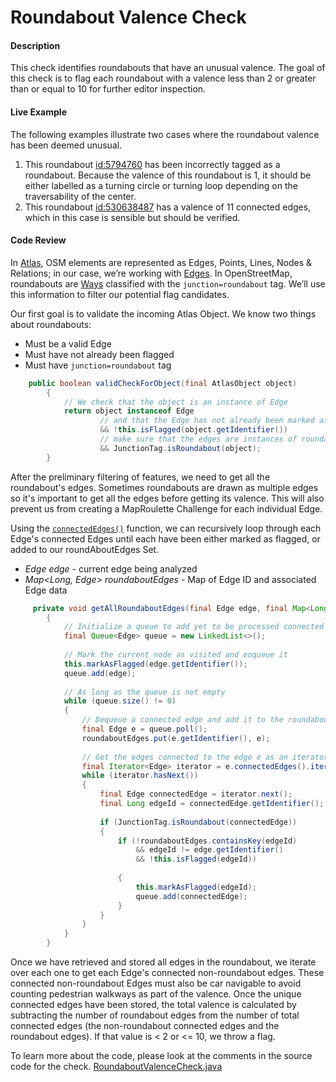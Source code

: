 # Roundabout Valence Check

#### Description

This check identifies roundabouts that have an unusual valence. The goal of this check is to flag 
each roundabout with a valence less than 2 or greater than or equal to 10 for further editor 
inspection.

#### Live Example
The following examples illustrate two cases where the roundabout valence has been deemed unusual.
1) This roundabout [id:5794760](https://www.openstreetmap.org/way/30886531) has been incorrectly
tagged as a roundabout. Because the valence of this roundabout is 1, it should be either labelled
as a turning circle or turning loop depending on the traversability of the center.
2) This roundabout [id:530638487](https://www.openstreetmap.org/way/530638487) has a valence of 11
connected edges, which in this case is sensible but should be verified.

#### Code Review

In [Atlas](https://github.com/osmlab/atlas), OSM elements are represented as Edges, Points, Lines, 
Nodes & Relations; in our case, we’re working with [Edges](https://github.com/osmlab/atlas/blob/dev/src/main/java/org/openstreetmap/atlas/geography/atlas/items/Edge.java).
In OpenStreetMap, roundabouts are [Ways](https://wiki.openstreetmap.org/wiki/Way) classified with
the `junction=roundabout` tag. We’ll use this information to filter our potential flag candidates.

Our first goal is to validate the incoming Atlas Object. We know two things about roundabouts:
* Must be a valid Edge
* Must have not already been flagged
* Must have `junction=roundabout` tag

```java
    public boolean validCheckForObject(final AtlasObject object)
        {
            // We check that the object is an instance of Edge
            return object instanceof Edge
                    // and that the Edge has not already been marked as flagged
                    && !this.isFlagged(object.getIdentifier())
                    // make sure that the edges are instances of roundabout
                    && JunctionTag.isRoundabout(object);
        }

```

After the preliminary filtering of features, we need to get all the roundabout's edges. Sometimes
roundabouts are drawn as multiple edges so it's important to get all the edges before getting its
valence. This will also prevent us from creating a MapRoulette Challenge for each individual Edge.

Using the [`connectedEdges()`](https://github.com/osmlab/atlas/blob/dev/src/main/java/org/openstreetmap/atlas/geography/atlas/items/Edge.java#L55)
function, we can recursively loop through each Edge's connected Edges until each have been either 
marked as flagged, or added to our roundAboutEdges Set.

* *Edge edge* - current edge being analyzed
* *Map<Long, Edge> roundaboutEdges* - Map of Edge ID and associated Edge data

```java
     private void getAllRoundaboutEdges(final Edge edge, final Map<Long, Edge> roundaboutEdges)
        {
            // Initialize a queue to add yet to be processed connected edges to
            final Queue<Edge> queue = new LinkedList<>();
    
            // Mark the current node as visited and enqueue it
            this.markAsFlagged(edge.getIdentifier());
            queue.add(edge);
    
            // As long as the queue is not empty
            while (queue.size() != 0)
            {
                // Dequeue a connected edge and add it to the roundaboutEdges
                final Edge e = queue.poll();
                roundaboutEdges.put(e.getIdentifier(), e);
    
                // Get the edges connected to the edge e as an iterator
                final Iterator<Edge> iterator = e.connectedEdges().iterator();
                while (iterator.hasNext())
                {
                    final Edge connectedEdge = iterator.next();
                    final Long edgeId = connectedEdge.getIdentifier();
    
                    if (JunctionTag.isRoundabout(connectedEdge))
                    {
                        if (!roundaboutEdges.containsKey(edgeId)
                            && edgeId != edge.getIdentifier()
                            && !this.isFlagged(edgeId))
    
                        {
                            this.markAsFlagged(edgeId);
                            queue.add(connectedEdge);
                        }
                    }
                }
            }
        }
```

Once we have retrieved and stored all edges in the roundabout, we iterate over each one to get
each Edge's connected non-roundabout edges. These connected non-roundabout Edges must also be 
car navigable to avoid counting pedestrian walkways as part of the valence. Once the unique connected
edges have been stored, the total valence is calculated by subtracting the number of roundabout
edges from the number of total connected edges (the non-roundabout connected edges and the 
roundabout edges). If that value is < 2 or <= 10, we throw a flag.


To learn more about the code, please look at the comments in the source code for the check.
[RoundaboutValenceCheck.java](../../src/main/java/org/openstreetmap/atlas/checks/validation/ultiFeatureRoundaboutCheck.jMava)
